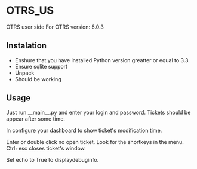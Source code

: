 # OTRS\_US

OTRS user side
For OTRS version: 5.0.3

## Instalation
* Enshure that you have installed Python version greatter or equal to 3.3. 
* Ensure sqlite support
* Unpack
* Should be working

## Usage
Just run \_\_main\_\_.py and enter your login and password. Tickets should be appear after some time.

In configure your dashboard to show ticket's modification time.

Enter or double click no open ticket. Look for the shortkeys in the menu. Ctrl+esc closes ticket's window.

Set echo to True to displaydebuginfo.